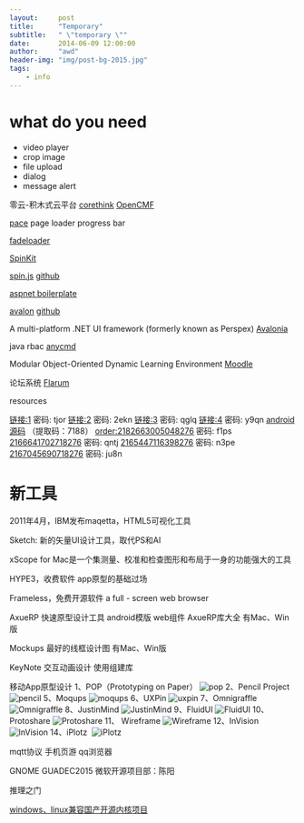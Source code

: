 ```yaml
---
layout:     post
title:      "Temporary"
subtitle:   " \"temporary \""
date:       2014-06-09 12:00:00
author:     "awd"
header-img: "img/post-bg-2015.jpg"
tags:
    - info
---
```




# what do you need
- video player
- crop image
- file upload
- dialog
- message alert


零云-积木式云平台
[corethink]()
[OpenCMF]()



[pace](https://github.com/HubSpot/pace)
	page loader progress bar


[fadeloader](https://github.com/periplox/jquery.fadeloader)


[SpinKit](https://github.com/tobiasahlin/SpinKit)





[spin.js](http://spin.js.org/)
[github](https://github.com/fgnass/spin.js)


[aspnet boilerplate](http://www.aspnetboilerplate.com)















[avalon](http://avalonjs.coding.me/)
[github](https://github.com/RubyLouvre/avalon)


A multi-platform .NET UI framework (formerly known as Perspex)
[Avalonia](https://github.com/AvaloniaUI/Avalonia)



java rbac
[anycmd](http://git.oschina.net/anycmd/anycmd)


Modular Object-Oriented Dynamic Learning Environment
[Moodle](https://moodle.org/)

论坛系统
[Flarum](http://flarum.org/)





resources

[链接:1](http://pan.baidu.com/s/1o6HT4fC) 密码: tjor
[链接:2](http://pan.baidu.com/s/1dD8cz4H) 密码: 2ekn
[链接:3](http://pan.baidu.com/s/1bnD6hVD) 密码: qglq
[链接:4](http://pan.baidu.com/s/1hq8CqY4) 密码: y9qn
[android源码](http://yunpan.cn/QaUQDxk36jgj3) （提取码：7188）
[order:2182663005048276](http://pan.baidu.com/s/1bKuJeu) 密码: f1ps
[2166641702718276](http://pan.baidu.com/s/1kV4eOoJ) 密码: qntj
[2165447116398276](http://pan.baidu.com/s/1gezcTb1) 密码: n3pe
[2167045690718276](http://pan.baidu.com/s/1bo0Dhbp) 密码: ju8n 





# 新工具

2011年4月，IBM发布maqetta，HTML5可视化工具

Sketch: 新的矢量UI设计工具，取代PS和AI

xScope for Mac是一个集测量、校准和检查图形和布局于一身的功能强大的工具


HYPE3，收费软件
app原型的基础过场

Frameless，免费开源软件
a full - screen web browser

AxueRP
快速原型设计工具
android模版
web组件
AxueRP库大全
有Mac、Win 版



Mockups
最好的线框设计图
有Mac、Win版


KeyNote
交互动画设计
使用组建库








移动App原型设计
1、POP（Prototyping on Paper）
![pop](/img/in-post/work-tools-pop.png)
2、Pencil Project 
![pencil](/img/in-post/work-tools-pencil.png)
5、Moqups
![moqups](/img/in-post/work-tools-moqups.png)
6、UXPin
![uxpin](/img/in-post/work-tools-uxpin.png)
7、Omnigraffle
![Omnigraffle](/img/in-post/work-tools-omnigraffle.png)
8、JustinMind
![JustinMind](/img/in-post/work-tools-justinmind.png)
9、FluidUI
![FluidUI](/img/in-post/work-tools-fluidui.png)
10、Protoshare
![Protoshare](/img/in-post/work-tools-protoshare.png)
11、 Wireframe
![Wireframe](/img/in-post/work-tools-wireframe.png)
12、InVision
![InVision](/img/in-post/work-tools-invision.png)
14、iPlotz 
![iPlotz ](/img/in-post/work-tools-iplotz.png)



mqtt协议
手机页游 qq浏览器



GNOME GUADEC2015
微软开源项目部：陈阳


 

推理之门


[windows、linux兼容国产开源内核项目](www.longene.org)

